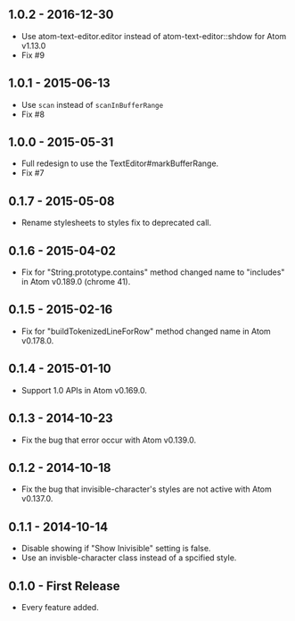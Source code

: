 ## 1.0.2 - 2016-12-30
* Use atom-text-editor.editor instead of atom-text-editor::shdow for Atom v1.13.0
* Fix #9

## 1.0.1 - 2015-06-13
* Use `scan` instead of `scanInBufferRange`
* Fix #8

## 1.0.0 - 2015-05-31
* Full redesign to use the TextEditor#markBufferRange.
* Fix #7

## 0.1.7 - 2015-05-08
* Rename stylesheets to styles fix to deprecated call.

## 0.1.6 - 2015-04-02
* Fix for "String.prototype.contains" method changed name to "includes" in Atom v0.189.0 (chrome 41).

## 0.1.5 - 2015-02-16
* Fix for "buildTokenizedLineForRow" method changed name in Atom v0.178.0.

## 0.1.4 - 2015-01-10
* Support 1.0 APIs in Atom v0.169.0.

## 0.1.3 - 2014-10-23
* Fix the bug that error occur with Atom v0.139.0.

## 0.1.2 - 2014-10-18
* Fix the bug that invisible-character's styles are not active with Atom v0.137.0.

## 0.1.1 - 2014-10-14
* Disable showing if "Show Inivisible" setting is false.
* Use an invisble-character class instead of a spcified style.

## 0.1.0 - First Release
* Every feature added.
